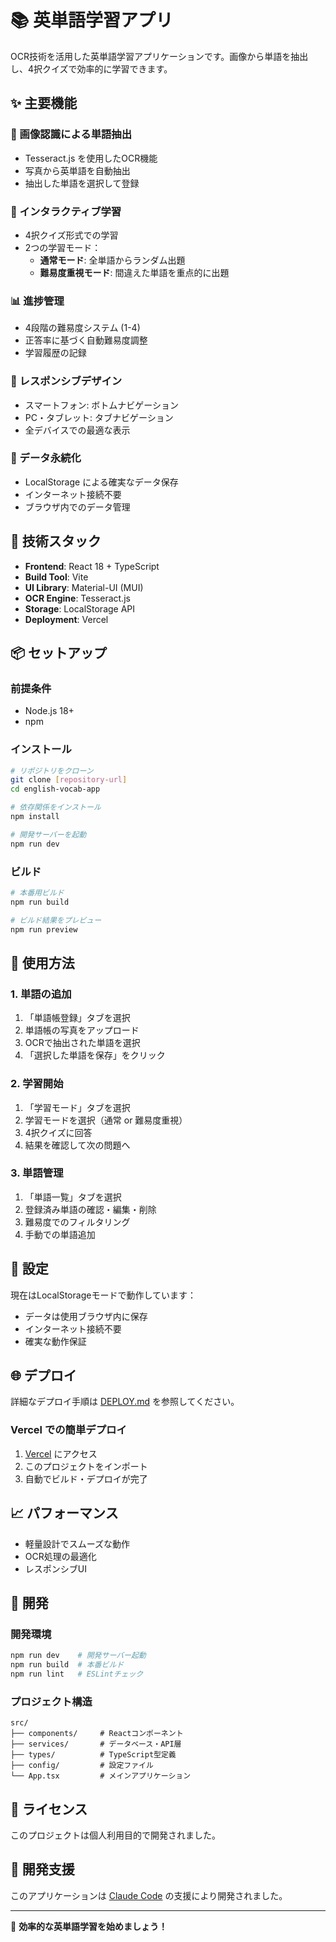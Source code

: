 # 📚 英単語学習アプリ

OCR技術を活用した英単語学習アプリケーションです。画像から単語を抽出し、4択クイズで効率的に学習できます。

## ✨ 主要機能

### 📸 画像認識による単語抽出
- Tesseract.js を使用したOCR機能
- 写真から英単語を自動抽出
- 抽出した単語を選択して登録

### 🎯 インタラクティブ学習
- 4択クイズ形式での学習
- 2つの学習モード：
  - **通常モード**: 全単語からランダム出題
  - **難易度重視モード**: 間違えた単語を重点的に出題

### 📊 進捗管理
- 4段階の難易度システム (1-4)
- 正答率に基づく自動難易度調整
- 学習履歴の記録

### 📱 レスポンシブデザイン
- スマートフォン: ボトムナビゲーション
- PC・タブレット: タブナビゲーション
- 全デバイスでの最適な表示

### 💾 データ永続化
- LocalStorage による確実なデータ保存
- インターネット接続不要
- ブラウザ内でのデータ管理

## 🚀 技術スタック

- **Frontend**: React 18 + TypeScript
- **Build Tool**: Vite
- **UI Library**: Material-UI (MUI)
- **OCR Engine**: Tesseract.js
- **Storage**: LocalStorage API
- **Deployment**: Vercel

## 📦 セットアップ

### 前提条件
- Node.js 18+ 
- npm

### インストール
```bash
# リポジトリをクローン
git clone [repository-url]
cd english-vocab-app

# 依存関係をインストール
npm install

# 開発サーバーを起動
npm run dev
```

### ビルド
```bash
# 本番用ビルド
npm run build

# ビルド結果をプレビュー
npm run preview
```

## 📖 使用方法

### 1. 単語の追加
1. 「単語帳登録」タブを選択
2. 単語帳の写真をアップロード
3. OCRで抽出された単語を選択
4. 「選択した単語を保存」をクリック

### 2. 学習開始
1. 「学習モード」タブを選択
2. 学習モードを選択（通常 or 難易度重視）
3. 4択クイズに回答
4. 結果を確認して次の問題へ

### 3. 単語管理
1. 「単語一覧」タブを選択
2. 登録済み単語の確認・編集・削除
3. 難易度でのフィルタリング
4. 手動での単語追加

## 🔧 設定

現在はLocalStorageモードで動作しています：
- データは使用ブラウザ内に保存
- インターネット接続不要
- 確実な動作保証

## 🌐 デプロイ

詳細なデプロイ手順は [DEPLOY.md](./DEPLOY.md) を参照してください。

### Vercel での簡単デプロイ
1. [Vercel](https://vercel.com/chises-projects) にアクセス
2. このプロジェクトをインポート
3. 自動でビルド・デプロイが完了

## 📈 パフォーマンス

- 軽量設計でスムーズな動作
- OCR処理の最適化
- レスポンシブUI

## 🤝 開発

### 開発環境
```bash
npm run dev    # 開発サーバー起動
npm run build  # 本番ビルド
npm run lint   # ESLintチェック
```

### プロジェクト構造
```
src/
├── components/     # Reactコンポーネント
├── services/       # データベース・API層
├── types/          # TypeScript型定義
├── config/         # 設定ファイル
└── App.tsx         # メインアプリケーション
```

## 📄 ライセンス

このプロジェクトは個人利用目的で開発されました。

## 🤖 開発支援

このアプリケーションは [Claude Code](https://claude.ai/code) の支援により開発されました。

---

🎯 **効率的な英単語学習を始めましょう！**